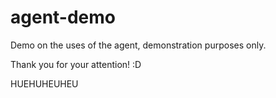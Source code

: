 # agent-demo
Demo on the uses of the agent, demonstration purposes only.

Thank you for your attention! :D

HUEHUHEUHEU
